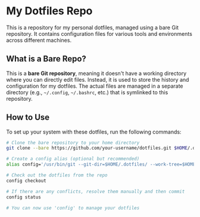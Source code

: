 # My Dotfiles Repo

This is a repository for my personal dotfiles, managed using a bare Git repository. It contains configuration files for various tools and environments across different machines.

## What is a Bare Repo?
This is a **bare Git repository**, meaning it doesn't have a working directory where you can directly edit files. Instead, it is used to store the history and configuration for my dotfiles. The actual files are managed in a separate directory (e.g., `~/.config`, `~/.bashrc`, etc.) that is symlinked to this repository.

## How to Use

To set up your system with these dotfiles, run the following commands:

```bash
# Clone the bare repository to your home directory
git clone --bare https://github.com/your-username/dotfiles.git $HOME/.dotfiles

# Create a config alias (optional but recommended)
alias config='/usr/bin/git --git-dir=$HOME/.dotfiles/ --work-tree=$HOME'

# Check out the dotfiles from the repo
config checkout

# If there are any conflicts, resolve them manually and then commit
config status

# You can now use 'config' to manage your dotfiles
